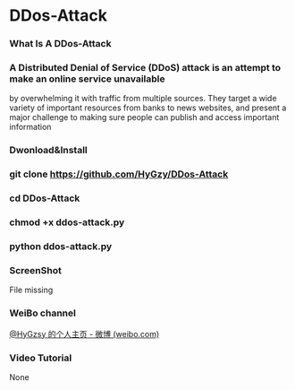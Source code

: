 # DDos-Attack

### What Is A DDos-Attack

### A Distributed Denial of Service (DDoS) attack is an attempt to make an online service unavailable

by overwhelming it with traffic from multiple sources. They target a wide variety of important resources
from banks to news websites, and present a major challenge to making sure people can publish and access important information

### Dwonload&Install

### git clone https://github.com/HyGzy/DDos-Attack

### cd DDos-Attack

### chmod +x ddos-attack.py

### python ddos-attack.py

### ScreenShot

File missing

### WeiBo channel

[@HyGzsy 的个人主页 - 微博 (weibo.com)](https://www.weibo.com/u/7446682621)

### Video Tutorial

None

